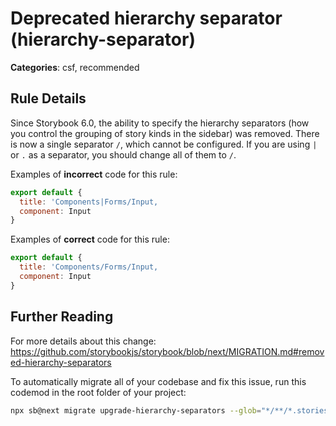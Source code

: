 # Deprecated hierarchy separator (hierarchy-separator)

<!-- RULE-CATEGORIES:START -->

**Categories**: csf, recommended

<!-- RULE-CATEGORIES:END -->

## Rule Details

Since Storybook 6.0, the ability to specify the hierarchy separators (how you control the grouping of story kinds in the sidebar) was removed. There is now a single separator `/`, which cannot be configured. If you are using `|` or `.` as a separator, you should change all of them to `/`.

Examples of **incorrect** code for this rule:

```js
export default {
  title: 'Components|Forms/Input,
  component: Input
}
```

Examples of **correct** code for this rule:

```js
export default {
  title: 'Components/Forms/Input,
  component: Input
}
```

## Further Reading

For more details about this change: https://github.com/storybookjs/storybook/blob/next/MIGRATION.md#removed-hierarchy-separators

To automatically migrate all of your codebase and fix this issue, run this codemod in the root folder of your project:

```sh
npx sb@next migrate upgrade-hierarchy-separators --glob="*/**/*.stories.@(tsx|jsx|ts|js)"
```
